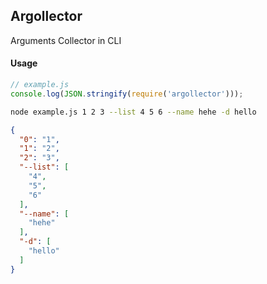 ## Argollector

Arguments Collector in CLI

#### Usage

```js
// example.js
console.log(JSON.stringify(require('argollector')));
```

```bash
node example.js 1 2 3 --list 4 5 6 --name hehe -d hello
```

```json
{
  "0": "1",
  "1": "2",
  "2": "3",
  "--list": [
    "4",
    "5",
    "6"
  ],
  "--name": [
    "hehe"
  ],
  "-d": [
    "hello"
  ]
}
```
